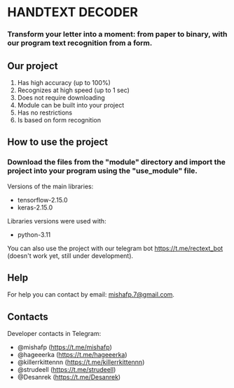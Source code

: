 # HANDTEXT DECODER

### Transform your letter into a moment: from paper to binary, with our program text recognition from a form.

## Our project

1. Has high accuracy (up to 100%)
2. Recognizes at high speed (up to 1 sec)
3. Does not require downloading
4. Module can be built into your project
5. Has no restrictions 
6. Is based on form recognition

## How to use the project

### Download the files from the "module" directory and import the project into your program using the "use_module" file.

Versions of the main libraries:
* tensorflow-2.15.0
* keras-2.15.0

Libraries versions were used with:
* python-3.11

You can also use the project with our telegram bot https://t.me/rectext_bot (doesn't work yet, still under development).

## Help

For help you can contact by email: mishafp.7@gmail.com.

## Contacts
Developer contacts in Telegram:
* @mishafp (https://t.me/mishafp)
* @hageeerka (https://t.me/hageeerka)
* @killerrkittennn (https://t.me/killerrkittennn)
* @strudeell (https://t.me/strudeell)
* @Desanrek (https://t.me/Desanrek)

